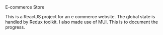 E-commerce Store

This is a ReactJS project for an e commerce website. The global state is handled by Redux toolkit.
I also made use of MUI. This is to document the progress.
